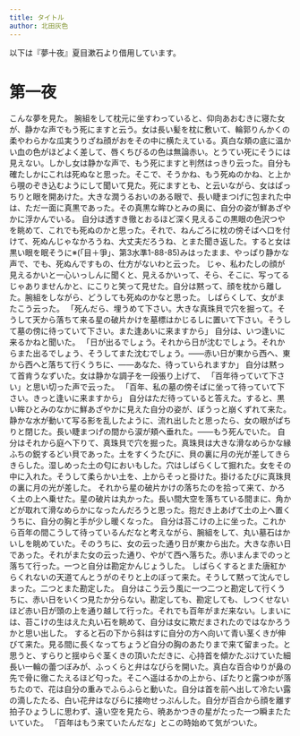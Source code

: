 ```yaml
---
title: タイトル
author: 北田灰色
---
```

以下は『夢十夜』夏目漱石より借用しています。

# 第一夜

こんな夢を見た。
腕組をして枕元に坐すわっていると、仰向あおむきに寝た女が、静かな声でもう死にますと云う。女は長い髪を枕に敷いて、輪郭りんかくの柔やわらかな瓜実うりざね顔がおをその中に横たえている。真白な頬の底に温かい血の色がほどよく差して、唇くちびるの色は無論赤い。とうてい死にそうには見えない。しかし女は静かな声で、もう死にますと判然はっきり云った。自分も確たしかにこれは死ぬなと思った。そこで、そうかね、もう死ぬのかね、と上から覗のぞき込むようにして聞いて見た。死にますとも、と云いながら、女はぱっちりと眼を開あけた。大きな潤うるおいのある眼で、長い睫まつげに包まれた中は、ただ一面に真黒であった。その真黒な眸ひとみの奥に、自分の姿が鮮あざやかに浮かんでいる。
自分は透すき徹とおるほど深く見えるこの黒眼の色沢つやを眺めて、これでも死ぬのかと思った。それで、ねんごろに枕の傍そばへ口を付けて、死ぬんじゃなかろうね、大丈夫だろうね、とまた聞き返した。すると女は黒い眼を眠そうに※(「目＋爭」、第3水準1-88-85)みはったまま、やっぱり静かな声で、でも、死ぬんですもの、仕方がないわと云った。
じゃ、私わたしの顔が見えるかいと一心いっしんに聞くと、見えるかいって、そら、そこに、写ってるじゃありませんかと、にこりと笑って見せた。自分は黙って、顔を枕から離した。腕組をしながら、どうしても死ぬのかなと思った。
しばらくして、女がまたこう云った。
「死んだら、埋うめて下さい。大きな真珠貝で穴を掘って。そうして天から落ちて来る星の破片かけを墓標はかじるしに置いて下さい。そうして墓の傍に待っていて下さい。また逢あいに来ますから」
自分は、いつ逢いに来るかねと聞いた。
「日が出るでしょう。それから日が沈むでしょう。それからまた出るでしょう、そうしてまた沈むでしょう。――赤い日が東から西へ、東から西へと落ちて行くうちに、――あなた、待っていられますか」
自分は黙って首肯うなずいた。女は静かな調子を一段張り上げて、
「百年待っていて下さい」と思い切った声で云った。
「百年、私の墓の傍そばに坐って待っていて下さい。きっと逢いに来ますから」
自分はただ待っていると答えた。すると、黒い眸ひとみのなかに鮮あざやかに見えた自分の姿が、ぼうっと崩くずれて来た。静かな水が動いて写る影を乱したように、流れ出したと思ったら、女の眼がぱちりと閉じた。長い睫まつげの間から涙が頬へ垂れた。――もう死んでいた。
自分はそれから庭へ下りて、真珠貝で穴を掘った。真珠貝は大きな滑なめらかな縁ふちの鋭するどい貝であった。土をすくうたびに、貝の裏に月の光が差してきらきらした。湿しめった土の匂においもした。穴はしばらくして掘れた。女をその中に入れた。そうして柔らかい土を、上からそっと掛けた。掛けるたびに真珠貝の裏に月の光が差した。
それから星の破片かけの落ちたのを拾って来て、かろく土の上へ乗せた。星の破片は丸かった。長い間大空を落ちている間まに、角かどが取れて滑なめらかになったんだろうと思った。抱だき上あげて土の上へ置くうちに、自分の胸と手が少し暖くなった。
自分は苔こけの上に坐った。これから百年の間こうして待っているんだなと考えながら、腕組をして、丸い墓石はかいしを眺めていた。そのうちに、女の云った通り日が東から出た。大きな赤い日であった。それがまた女の云った通り、やがて西へ落ちた。赤いまんまでのっと落ちて行った。一つと自分は勘定かんじょうした。
しばらくするとまた唐紅からくれないの天道てんとうがのそりと上のぼって来た。そうして黙って沈んでしまった。二つとまた勘定した。
自分はこう云う風に一つ二つと勘定して行くうちに、赤い日をいくつ見たか分らない。勘定しても、勘定しても、しつくせないほど赤い日が頭の上を通り越して行った。それでも百年がまだ来ない。しまいには、苔こけの生はえた丸い石を眺めて、自分は女に欺だまされたのではなかろうかと思い出した。
すると石の下から斜はすに自分の方へ向いて青い茎くきが伸びて来た。見る間に長くなってちょうど自分の胸のあたりまで来て留まった。と思うと、すらりと揺ゆらぐ茎くきの頂いただきに、心持首を傾かたぶけていた細長い一輪の蕾つぼみが、ふっくらと弁はなびらを開いた。真白な百合ゆりが鼻の先で骨に徹こたえるほど匂った。そこへ遥はるかの上から、ぽたりと露つゆが落ちたので、花は自分の重みでふらふらと動いた。自分は首を前へ出して冷たい露の滴したたる、白い花弁はなびらに接吻せっぷんした。自分が百合から顔を離す拍子ひょうしに思わず、遠い空を見たら、暁あかつきの星がたった一つ瞬またたいていた。
「百年はもう来ていたんだな」とこの時始めて気がついた。
